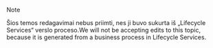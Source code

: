 > [!NOTE]
> <span data-ttu-id="057f6-101">Šios temos redagavimai nebus priimti, nes ji buvo sukurta iš „Lifecycle Services“ verslo proceso.</span><span class="sxs-lookup"><span data-stu-id="057f6-101">We will not be accepting edits to this topic, because it is generated from a business process in Lifecycle Services.</span></span>
